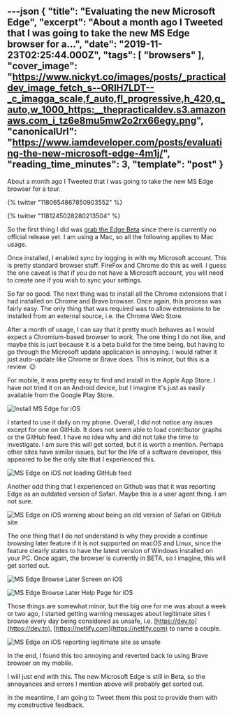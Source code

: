 ---json
{
  "title": "Evaluating the new Microsoft Edge",
  "excerpt": "About a month ago I Tweeted that I was going to take the new MS Edge browser for a...",
  "date": "2019-11-23T02:25:44.000Z",
  "tags": [
    "browsers"
  ],
  "cover_image": "https://www.nickyt.co/images/posts/_practicaldev_image_fetch_s--ORlH7LDT--_c_imagga_scale,f_auto,fl_progressive,h_420,q_auto,w_1000_https:__thepracticaldev.s3.amazonaws.com_i_tz6e8mu5mw2o2rx66egy.png",
  "canonicalUrl": "https://www.iamdeveloper.com/posts/evaluating-the-new-microsoft-edge-4m1j/",
  "reading_time_minutes": 3,
  "template": "post"
}
---

About a month ago I Tweeted that I was going to take the new MS Edge browser for a tour.

{% twitter "1180654867850903552" %}

{% twitter "1181245028280213504" %}

So the first thing I did was [grab the Edge Beta](https://www.microsoftedgeinsider.com/en-ca/) since there is currently no official release yet. I am using a Mac, so all the following applies to Mac usage.

Once installed, I enabled sync by logging in with my Microsoft account. This is pretty standard browser stuff. FireFox and Chrome do this as well. I guess the one caveat is that if you do not have a Microsoft account, you will need to create one if you wish to sync your settings.

So far so good. The next thing was to install all the Chrome extensions that I had installed on Chrome and Brave browser. Once again, this process was fairly easy. The only thing that was required was to allow extensions to be installed from an external source, i.e. the Chrome Web Store.

After a month of usage, I can say that it pretty much behaves as I would expect a Chromium-based browser to work. The one thing I do not like, and maybe this is just because it is a beta build for the time being, but having to go through the Microsoft update application is annoying. I would rather it just auto-update like Chrome or Brave does. This is minor, but this is a review. 😉

For mobile, it was pretty easy to find and install in the Apple App Store. I have not tried it on an Android device, but I imagine it's just as easily available from the Google Play Store.

![Install MS Edge for iOS](https://www.nickyt.co/images/posts/_uploads_articles_a4vqpx41s7x2m4r795hu.png)

I started to use it daily on my phone. Overall, I did not notice any issues except for one on GitHub. It does not seem able to load contributor graphs or the GitHub feed. I have no idea why and did not take the time to investigate. I am sure this will get sorted, but it is worth a mention. Perhaps other sites have similar issues, but for the life of a software developer, this appeared to be the only site that I experienced this.

![MS Edge on iOS not loading GitHub feed](https://www.nickyt.co/images/posts/_uploads_articles_66dzckutdat8wcld24ev.png)
 
Another odd thing that I experienced on Github was that it was reporting Edge as an outdated version of Safari. Maybe this is a user agent thing. I am not sure.

![MS Edge on iOS warning about being an old version of Safari on GitHub site](https://www.nickyt.co/images/posts/_uploads_articles_7cnnkab5a6a8wadwgxve.png)
 
The one thing that I do not understand is why they provide a continue browsing later feature if it is not supported on macOS and Linux, since the feature clearly states to have the latest version of Windows installed on your PC. Once again, the browser is currently in BETA, so I imagine, this will get sorted out.

![MS Edge Browse Later Screen on iOS](https://www.nickyt.co/images/posts/_uploads_articles_k9letjw1cttmb9spn1r5.png) 

![MS Edge Browse Later Help Page for iOS](https://www.nickyt.co/images/posts/_uploads_articles_ym4t4cutum7ddjkyezmy.png)

Those things are somewhat minor, but the big one for me was about a week or two ago, I started getting warning messages about legitimate sites I browse every day being considered as unsafe, i.e. [https://dev.to](https://dev.to), [https://netlify.com](https://netlify.com) to name a couple.

![MS Edge on iOS reporting legitimate site as unsafe](https://www.nickyt.co/images/posts/_uploads_articles_5v7xgaeqot2qemt4gwkk.png)

In the end, I found this too annoying and reverted back to using Brave browser on my mobile.

I will just end with this. The new Microsoft Edge is still in Beta, so the annoyances and errors I mention above will probably get sorted out.

In the meantime, I am going to Tweet them this post to provide them with my constructive feedback.
